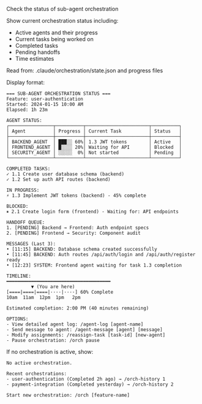 Check the status of sub-agent orchestration

Show current orchestration status including:
- Active agents and their progress
- Current tasks being worked on
- Completed tasks
- Pending handoffs
- Time estimates

Read from: .claude/orchestration/state.json and progress files

Display format:

```
=== SUB-AGENT ORCHESTRATION STATUS ===
Feature: user-authentication
Started: 2024-01-15 10:00 AM
Elapsed: 1h 23m

AGENT STATUS:
┌────────────────┬──────────┬───────────────────────┬──────────┐
│ Agent          │ Progress │ Current Task          │ Status   │
├────────────────┼──────────┼───────────────────────┼──────────┤
│ BACKEND_AGENT  │ ███░░ 60%│ 1.3 JWT tokens        │ Active   │
│ FRONTEND_AGENT │ █░░░░ 20%│ Waiting for API       │ Blocked  │
│ SECURITY_AGENT │ ░░░░░  0%│ Not started           │ Pending  │
└────────────────┴──────────┴───────────────────────┴──────────┘

COMPLETED TASKS:
✓ 1.1 Create user database schema (backend)
✓ 1.2 Set up auth API routes (backend)

IN PROGRESS:
⚡ 1.3 Implement JWT tokens (backend) - 45% complete

BLOCKED:
⏸ 2.1 Create login form (frontend) - Waiting for: API endpoints

HANDOFF QUEUE:
1. [PENDING] Backend → Frontend: Auth endpoint specs
2. [PENDING] Frontend → Security: Component audit

MESSAGES (Last 3):
• [11:15] BACKEND: Database schema created successfully
• [11:45] BACKEND: Auth routes /api/auth/login and /api/auth/register ready
• [12:23] SYSTEM: Frontend agent waiting for task 1.3 completion

TIMELINE:
━━━━━━━━━━━━━━━━━━━━━━━━━━━━━━━━━━━━━━
         ▼ (You are here)
[====|====|====|····|····] 60% Complete
10am  11am  12pm  1pm   2pm

Estimated completion: 2:00 PM (40 minutes remaining)

OPTIONS:
- View detailed agent log: /agent-log [agent-name]
- Send message to agent: /agent-message [agent] [message]
- Modify assignments: /reassign-task [task-id] [new-agent]
- Pause orchestration: /orch pause
```

If no orchestration is active, show:
```
No active orchestration.

Recent orchestrations:
- user-authentication (Completed 2h ago) → /orch-history 1
- payment-integration (Completed yesterday) → /orch-history 2

Start new orchestration: /orch [feature-name]
```
